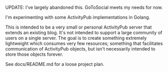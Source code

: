 UPDATE: I've largely abandoned this. GoToSocial meets my needs for now.

I'm experimenting with some ActivityPub implementations in Golang.

This is intended to be a very small or personal ActivityPub server that extends an existing blog. It's not intended to support a large community of users on a single server. The goal is to create something extremely lightweight which consumes very few resources; something that facilitates communication of ActivityPub objects, but isn't necessarily intended to store those objects forever.

See docs/README.md for a loose project plan.
